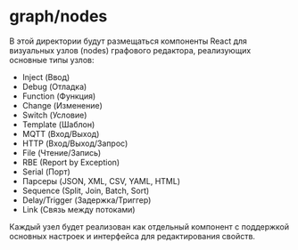 # graph/nodes

В этой директории будут размещаться компоненты React для визуальных узлов (nodes) графового редактора, реализующих основные типы узлов:

- Inject (Ввод)
- Debug (Отладка)
- Function (Функция)
- Change (Изменение)
- Switch (Условие)
- Template (Шаблон)
- MQTT (Вход/Выход)
- HTTP (Вход/Выход/Запрос)
- File (Чтение/Запись)
- RBE (Report by Exception)
- Serial (Порт)
- Парсеры (JSON, XML, CSV, YAML, HTML)
- Sequence (Split, Join, Batch, Sort)
- Delay/Trigger (Задержка/Триггер)
- Link (Связь между потоками)

Каждый узел будет реализован как отдельный компонент с поддержкой основных настроек и интерфейса для редактирования свойств.
